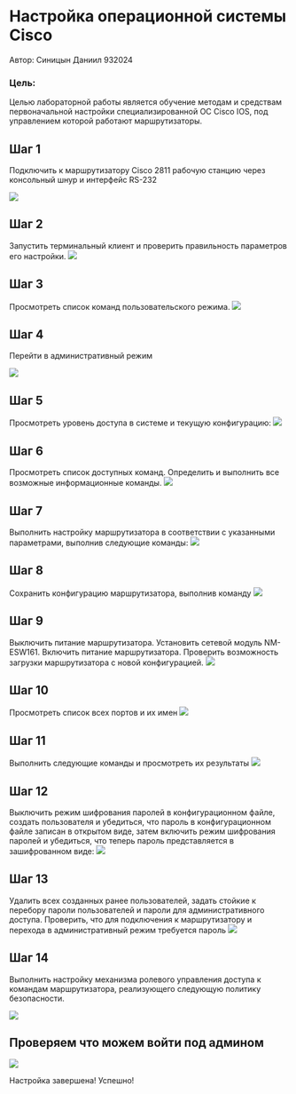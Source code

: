 # Настройка операционной системы Cisco
Автор: Синицын Даниил 932024
### Цель: 
Целью лабораторной работы является обучение методам и средствам первоначальной настройки специализированной ОС Cisco
IOS, под управлением которой работают маршрутизаторы. 
## Шаг 1

Подключить к маршрутизатору Cisco 2811 рабочую станцию через консольный шнур и интерфейс RS-232

![](https://hackmd.io/_uploads/Bk-thGl1a.png)

## Шаг 2
Запустить терминальный клиент и проверить правильность параметров его настройки.
![](https://hackmd.io/_uploads/rySdyQx1T.png)

## Шаг 3
Просмотреть список команд пользовательского режима.
![](https://hackmd.io/_uploads/r1As17l1a.png)

## Шаг 4
Перейти в административный режим

![](https://hackmd.io/_uploads/rk40kml1a.png)

## Шаг 5
 Просмотреть уровень доступа в системе и текущую конфигурацию:
 ![](https://hackmd.io/_uploads/SkPGx7gyT.png)

## Шаг 6
Просмотреть список доступных команд. Определить и
выполнить все возможные информационные команды. 
![](https://hackmd.io/_uploads/ByZ8lmlJa.png)

## Шаг 7
 Выполнить настройку маршрутизатора в соответствии с
указанными параметрами, выполнив следующие команды: 
![](https://hackmd.io/_uploads/rJv8bmg1a.png)

## Шаг 8
Сохранить конфигурацию маршрутизатора, выполнив
команду
![](https://hackmd.io/_uploads/Hy_p-meyT.png)

## Шаг 9
Выключить питание маршрутизатора. Установить сетевой модуль NM-ESW161. Включить питание маршрутизатора. Проверить возможность загрузки маршрутизатора с новой конфигурацией. 
![](https://hackmd.io/_uploads/BJwZX7l1T.png)

## Шаг 10
Просмотреть список всех портов и их имен
![](https://hackmd.io/_uploads/rkjIXmx1T.png)

## Шаг 11
Выполнить следующие команды и просмотреть их результаты
![](https://hackmd.io/_uploads/H1MBEQekT.png)


## Шаг 12
Выключить режим шифрования паролей в конфигурационном файле, создать пользователя и убедиться, что пароль в
конфигурационном файле записан в открытом виде, затем включить
режим шифрования паролей и убедиться, что теперь пароль представляется в зашифрованном виде:
![](https://hackmd.io/_uploads/S1eCd7x1p.png)

## Шаг 13
Удалить всех созданных ранее пользователей, задать
стойкие к перебору пароли пользователей и пароли для административного доступа. Проверить, что для подключения к маршрутизатору и перехода в административный режим требуется пароль
![](https://hackmd.io/_uploads/SJjijXlyp.png)


## Шаг 14
Выполнить настройку механизма ролевого управления
доступа к командам маршрутизатора, реализующего следующую
политику безопасности. 

![](https://hackmd.io/_uploads/B1201Vek6.png)

## Проверяем что можем войти под админом 
![](https://hackmd.io/_uploads/HkQIxVe1p.png)

Настройка завершена! Успешно!
